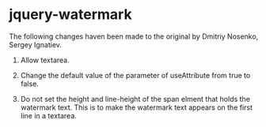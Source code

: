 jquery-watermark
================

The following changes haven been made to the original by  Dmitriy Nosenko, Sergey Ignatiev.

 1) Allow textarea.
 
 2) Change  the default value of the parameter of  useAttribute from true to false. 
 
 3) Do not set the height and line-height of the span elment that holds the watermark text. 
       This is to make the watermark text appears on the first line in a textarea. 
